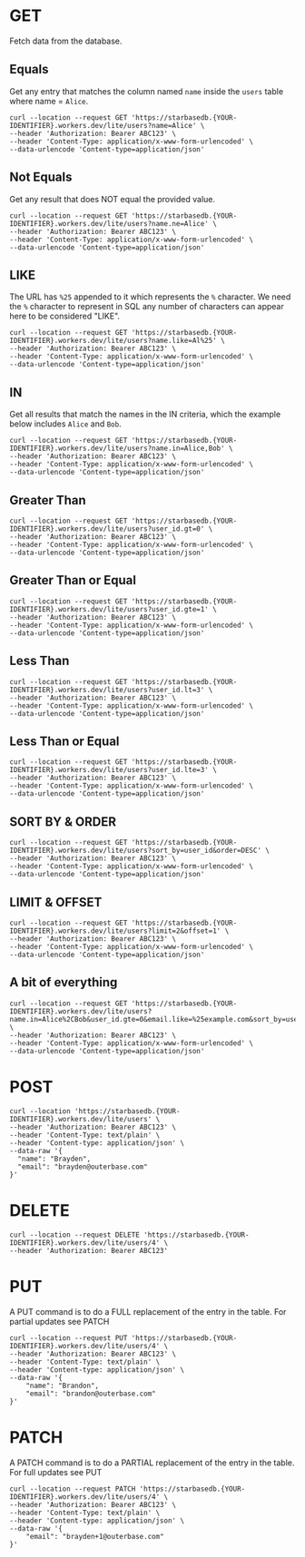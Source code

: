 # GET
Fetch data from the database.

## Equals
Get any entry that matches the column named `name` inside the `users` table where name = `Alice`.
```
curl --location --request GET 'https://starbasedb.{YOUR-IDENTIFIER}.workers.dev/lite/users?name=Alice' \
--header 'Authorization: Bearer ABC123' \
--header 'Content-Type: application/x-www-form-urlencoded' \
--data-urlencode 'Content-type=application/json'
```

## Not Equals
Get any result that does NOT equal the provided value.
```
curl --location --request GET 'https://starbasedb.{YOUR-IDENTIFIER}.workers.dev/lite/users?name.ne=Alice' \
--header 'Authorization: Bearer ABC123' \
--header 'Content-Type: application/x-www-form-urlencoded' \
--data-urlencode 'Content-type=application/json'
```

## LIKE
The URL has `%25` appended to it which represents the `%` character. We need the `%` character to represent in SQL any number of characters can appear here to be considered "LIKE".
```
curl --location --request GET 'https://starbasedb.{YOUR-IDENTIFIER}.workers.dev/lite/users?name.like=Al%25' \
--header 'Authorization: Bearer ABC123' \
--header 'Content-Type: application/x-www-form-urlencoded' \
--data-urlencode 'Content-type=application/json'
```

## IN
Get all results that match the names in the IN criteria, which the example below includes `Alice` and `Bob`.
```
curl --location --request GET 'https://starbasedb.{YOUR-IDENTIFIER}.workers.dev/lite/users?name.in=Alice,Bob' \
--header 'Authorization: Bearer ABC123' \
--header 'Content-Type: application/x-www-form-urlencoded' \
--data-urlencode 'Content-type=application/json'
```

## Greater Than
```
curl --location --request GET 'https://starbasedb.{YOUR-IDENTIFIER}.workers.dev/lite/users?user_id.gt=0' \
--header 'Authorization: Bearer ABC123' \
--header 'Content-Type: application/x-www-form-urlencoded' \
--data-urlencode 'Content-type=application/json'
```

## Greater Than or Equal
```
curl --location --request GET 'https://starbasedb.{YOUR-IDENTIFIER}.workers.dev/lite/users?user_id.gte=1' \
--header 'Authorization: Bearer ABC123' \
--header 'Content-Type: application/x-www-form-urlencoded' \
--data-urlencode 'Content-type=application/json'
```

## Less Than
```
curl --location --request GET 'https://starbasedb.{YOUR-IDENTIFIER}.workers.dev/lite/users?user_id.lt=3' \
--header 'Authorization: Bearer ABC123' \
--header 'Content-Type: application/x-www-form-urlencoded' \
--data-urlencode 'Content-type=application/json'
```

## Less Than or Equal
```
curl --location --request GET 'https://starbasedb.{YOUR-IDENTIFIER}.workers.dev/lite/users?user_id.lte=3' \
--header 'Authorization: Bearer ABC123' \
--header 'Content-Type: application/x-www-form-urlencoded' \
--data-urlencode 'Content-type=application/json'
```

## SORT BY & ORDER
```
curl --location --request GET 'https://starbasedb.{YOUR-IDENTIFIER}.workers.dev/lite/users?sort_by=user_id&order=DESC' \
--header 'Authorization: Bearer ABC123' \
--header 'Content-Type: application/x-www-form-urlencoded' \
--data-urlencode 'Content-type=application/json'
```

## LIMIT & OFFSET
```
curl --location --request GET 'https://starbasedb.{YOUR-IDENTIFIER}.workers.dev/lite/users?limit=2&offset=1' \
--header 'Authorization: Bearer ABC123' \
--header 'Content-Type: application/x-www-form-urlencoded' \
--data-urlencode 'Content-type=application/json'
```

## A bit of everything
```
curl --location --request GET 'https://starbasedb.{YOUR-IDENTIFIER}.workers.dev/lite/users?name.in=Alice%2CBob&user_id.gte=0&email.like=%25example.com&sort_by=user_id&order=DESC&limit=10&offset=0' \
--header 'Authorization: Bearer ABC123' \
--header 'Content-Type: application/x-www-form-urlencoded' \
--data-urlencode 'Content-type=application/json'
```

# POST
```
curl --location 'https://starbasedb.{YOUR-IDENTIFIER}.workers.dev/lite/users' \
--header 'Authorization: Bearer ABC123' \
--header 'Content-Type: text/plain' \
--header 'Content-type: application/json' \
--data-raw '{
  "name": "Brayden",
  "email": "brayden@outerbase.com"
}'
```

# DELETE
```
curl --location --request DELETE 'https://starbasedb.{YOUR-IDENTIFIER}.workers.dev/lite/users/4' \
--header 'Authorization: Bearer ABC123'
```

# PUT
A PUT command is to do a FULL replacement of the entry in the table. For partial updates see PATCH
```
curl --location --request PUT 'https://starbasedb.{YOUR-IDENTIFIER}.workers.dev/lite/users/4' \
--header 'Authorization: Bearer ABC123' \
--header 'Content-Type: text/plain' \
--header 'Content-type: application/json' \
--data-raw '{
    "name": "Brandon",
    "email": "brandon@outerbase.com"
}'
```

# PATCH
A PATCH command is to do a PARTIAL replacement of the entry in the table. For full updates see PUT
```
curl --location --request PATCH 'https://starbasedb.{YOUR-IDENTIFIER}.workers.dev/lite/users/4' \
--header 'Authorization: Bearer ABC123' \
--header 'Content-Type: text/plain' \
--header 'Content-type: application/json' \
--data-raw '{
    "email": "brayden+1@outerbase.com"
}'
```
